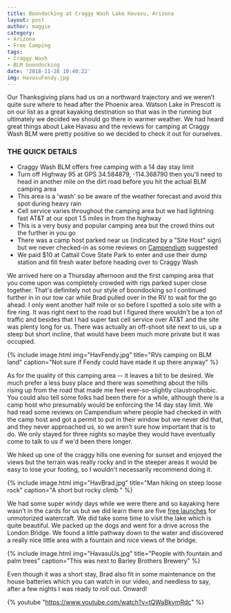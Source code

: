 ```yaml
---
title: Boondocking at Craggy Wash Lake Havasu, Arizona
layout: post
author: maggie
category:
- Arizona
- Free Camping
tags:
- Craggy Wash
- BLM boondocking
date: '2018-11-28 10:40:22'
img: HavasuFendy.jpg
---
```


Our Thanksgiving plans had us on a northward trajectory and we weren’t quite sure where to head after the Phoenix area. Watson Lake in Prescott is on our list as a great kayaking destination so that was in the running but ultimately we decided we should go there in warmer weather. We had heard great things about Lake Havasu and the reviews for camping at Craggy Wash BLM were pretty positive so we decided to check it out for ourselves.

### THE QUICK DETAILS
* Craggy Wash BLM offers free camping with a 14 day stay limit
* Turn off Highway 95 at GPS 34.584879, -114.368790 then you'll need to head in another mile on the dirt road before you hit the actual BLM camping area
* This area is a 'wash' so be aware of the weather forecast and avoid this spot during heavy rain
* Cell service varies throughout the camping area but we had lightning fast AT&T at our spot 1.5 miles in from the highway
* This is a very busy and popular camping area but the crowd thins out the further in you go
* There was a camp host parked near us (indicated by a "Site Host" sign) but we never checked-in as some reviews on [Campendium](https://www.campendium.com/craggy-wash) suggested
* We paid $10 at Cattail Cove State Park to enter and use their dump station and fill fresh water before heading over to Craggy Wash

We arrived here on a Thursday afternoon and the first camping area that you come upon was completely crowded with rigs parked super close together. That's definitely not our style of boondocking so I continued further in in our tow car while Brad pulled over in the RV to wait for the go ahead. I only went another half mile or so before I spotted a solo site with a fire ring. It was right next to the road but I figured there wouldn't be a ton of traffic and besides that I had super fast cell service over AT&T and the site was plenty long for us. There was actually an off-shoot site next to us, up a steep but short incline, that would have been much more private but it was occupied. 

{% include image.html img="HavFendy.jpg" title="RVs camping on BLM land" caption="Not sure if Fendy could have made it up there anyway" %}

As for the quality of this camping area -- it leaves a bit to be desired. We much prefer a less busy place and there was something about the hills rising up from the road that made me feel ever-so-slightly claustrophobic. You could also tell some folks had been there for a while, although there is a camp host who presumably would be enforcing the 14 day stay limit. We had read some reviews on Campendium where people had checked in with the camp host and got a permit to put in their window but we never did that, and they never approached us, so we aren’t sure how important that is to do. We only stayed for three nights so maybe they would have eventually come to talk to us if we'd been there longer.

We hiked up one of the craggy hills one evening for sunset and enjoyed the views but the terrain was really rocky and in the steeper areas it would be easy to lose your footing, so I wouldn't necessarily recommend doing it.

{% include image.html img="HavBrad.jpg" title="Man hiking on steep loose rock" caption="A short but rocky climb " %}

We had some super windy days while we were there and so kayaking here wasn’t in the cards for us but we did learn there are five [free launches](https://golakehavasu.com/activities/boating/launch-ramps-marinas/) for unmotorized watercraft. We did take some time to visit the lake which is quite beautiful. We packed up the dogs and went for a drive across the London Bridge. We found a little pathway down to the water and discovered a really nice little area with a fountain and nice views of the bridge.

{% include image.html img="HavasuUs.jpg" title="People with fountain and palm trees" caption="This was next to Barley Brothers Brewery" %}

Even though it was a short stay, Brad also fit in some maintenance on the house batteries which you can watch in our video, and needless to say, after a few nights I was ready to roll out. Onward!

{% youtube "https://www.youtube.com/watch?v=tQWaBkymRdc" %}